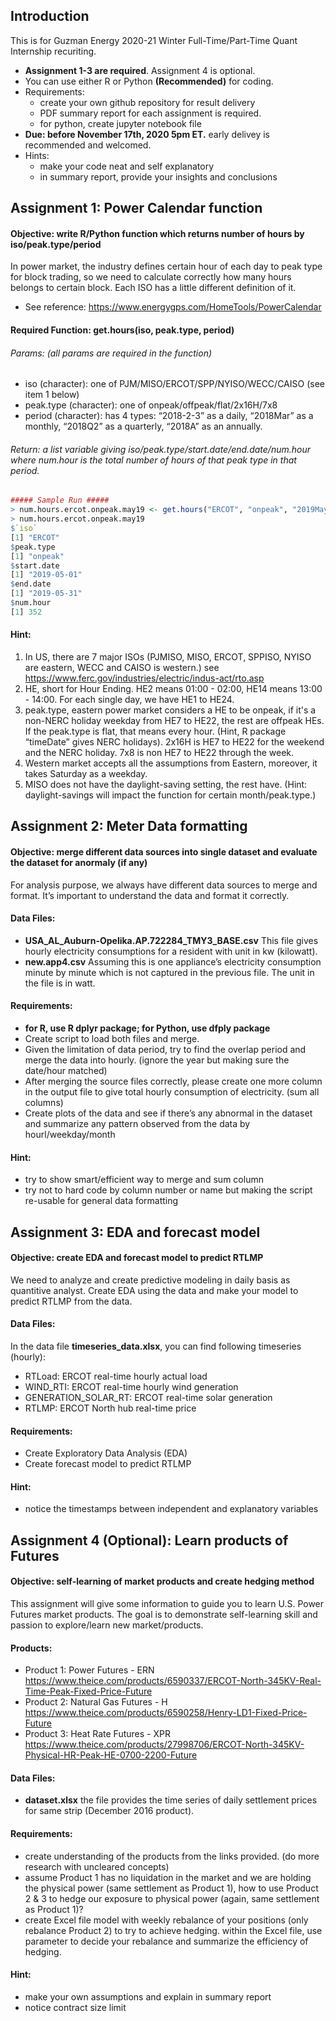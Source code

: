 ## Introduction
This is for Guzman Energy 2020-21 Winter Full-Time/Part-Time Quant Internship recuriting. 
- **Assignment 1-3 are required**. Assignment 4 is optional.
- You can use either R or Python **(Recommended)** for coding.
- Requirements:
  - create your own github repository for result delivery
  - PDF summary report for each assignment is required.
  - for python, create jupyter notebook file
- **Due: before November 17th, 2020 5pm ET.** early delivey is recommended and welcomed.
- Hints:
  - make your code neat and self explanatory
  - in summary report, provide your insights and conclusions

## Assignment 1: Power Calendar function
#### Objective: write R/Python function which returns number of hours by iso/peak.type/period
In power market, the industry defines certain hour of each day to peak type for block trading, so we need to calculate correctly how many hours belongs to certain block. Each ISO has a little different definition of it. 
- See reference: https://www.energygps.com/HomeTools/PowerCalendar

#### Required Function: get.hours(iso, peak.type, period)
###### Params: (all params are required in the function)
-	iso (character): one of PJM/MISO/ERCOT/SPP/NYISO/WECC/CAISO (see item 1 below)
-	peak.type (character): one of onpeak/offpeak/flat/2x16H/7x8
-	period (character): has 4 types: “2018-2-3” as a daily, “2018Mar” as a monthly, “2018Q2” as a quarterly, “2018A” as an annually.
###### Return:  a list variable giving iso/peak.type/start.date/end.date/num.hour where num.hour is the total number of hours of that peak type in that period.
```R
##### Sample Run #####
> num.hours.ercot.onpeak.may19 <- get.hours("ERCOT", "onpeak", "2019May")
> num.hours.ercot.onpeak.may19
$`iso`
[1] "ERCOT"
$peak.type
[1] "onpeak"
$start.date
[1] "2019-05-01"
$end.date
[1] "2019-05-31"
$num.hour
[1] 352
```
#### Hint:
1.	In US, there are 7 major ISOs (PJMISO, MISO, ERCOT, SPPISO, NYISO are eastern, WECC and CAISO is western.) see https://www.ferc.gov/industries/electric/indus-act/rto.asp
2.	HE, short for Hour Ending. HE2 means 01:00 - 02:00, HE14 means 13:00 - 14:00. For each single day, we have HE1 to HE24.
3.	peak.type, eastern power market considers a HE to be onpeak, if it's a non-NERC holiday weekday from HE7 to HE22, the rest are offpeak HEs. If the peak.type is flat, that means every hour. (Hint, R package “timeDate” gives NERC holidays). 2x16H is HE7 to HE22 for the weekend and the NERC holiday. 7x8 is non HE7 to HE22 through the week. 
4.	Western market accepts all the assumptions from Eastern, moreover, it takes Saturday as a weekday.
5.	MISO does not have the daylight-saving setting, the rest have. (Hint: daylight-savings will impact the function for certain month/peak.type.)

## Assignment 2: Meter Data formatting
#### Objective: merge different data sources into single dataset and evaluate the dataset for anormaly (if any)
For analysis purpose, we always have different data sources to merge and format. It’s important to understand the data and format it correctly. 
#### Data Files:
-	**USA_AL_Auburn-Opelika.AP.722284_TMY3_BASE.csv**
  This file gives hourly electricity consumptions for a resident with unit in kw (kilowatt). 
-	**new.app4.csv**
  Assuming this is one appliance’s electricity consumption minute by minute which is not captured in the previous file. 
  The unit in the file is in watt.
#### Requirements:
-	**for R, use R dplyr package; for Python, use dfply package**
- Create script to load both files and merge.
-	Given the limitation of data period, try to find the overlap period and merge the data into hourly. (ignore the year but making sure the date/hour matched)
-	After merging the source files correctly, please create one more column in the output file to give total hourly consumption of electricity. (sum all columns)
-	Create plots of the data and see if there’s any abnormal in the dataset and summarize any pattern observed from the data by hourl/weekday/month
#### Hint:
- try to show smart/efficient way to merge and sum column
-	try not to hard code by column number or name but making the script re-usable for general data formatting

## Assignment 3: EDA and forecast model
#### Objective: create EDA and forecast model to predict RTLMP
We need to analyze and create predictive modeling in daily basis as quantitive analyst. Create EDA using the data and make your model to predict RTLMP from the data.
#### Data Files:
In the data file **timeseries_data.xlsx**, you can find following timeseries (hourly):
-	RTLoad: ERCOT real-time hourly actual load
-	WIND_RTI: ERCOT real-time hourly wind generation
-	GENERATION_SOLAR_RT: ERCOT real-time solar generation
-	RTLMP: ERCOT North hub real-time price
#### Requirements:
-	Create Exploratory Data Analysis (EDA)
- Create forecast model to predict RTLMP
#### Hint:
-	notice the timestamps between independent and explanatory variables 

## Assignment 4 (Optional): Learn products of Futures
#### Objective: self-learning of market products and create hedging method
This assignment will give some information to guide you to learn U.S. Power Futures market products. The goal is to demonstrate self-learning skill and passion to explore/learn new market/products.
#### Products:
- Product 1: Power Futures - ERN
https://www.theice.com/products/6590337/ERCOT-North-345KV-Real-Time-Peak-Fixed-Price-Future
- Product 2: Natural Gas Futures - H
https://www.theice.com/products/6590258/Henry-LD1-Fixed-Price-Future
- Product 3: Heat Rate Futures - XPR
https://www.theice.com/products/27998706/ERCOT-North-345KV-Physical-HR-Peak-HE-0700-2200-Future
#### Data Files:
- **dataset.xlsx**  the file provides the time series of daily settlement prices for same strip (December 2016 product).
#### Requirements:
- create understanding of the products from the links provided. (do more research with uncleared concepts)
- assume Product 1 has no liquidation in the market and we are holding the physical power (same settlement as Product 1), how to use Product 2 & 3 to hedge our exposure to physical power (again, same settlement as Product 1)? 
 - create Excel file model with weekly rebalance of your positions (only rebalance Product 2) to try to achieve hedging. within the Excel file, use parameter to decide your rebalance and summarize the efficiency of hedging.
#### Hint:
- make your own assumptions and explain in summary report
- notice contract size limit


